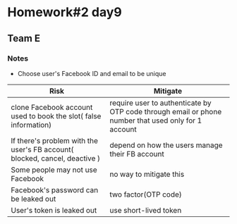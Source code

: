 # Homework#2 day9  
## Team E  
### **Notes**  
* Choose user's Facebook ID and email to be unique  

Risk | Mitigate
---- | --------
clone Facebook account used to book the slot( false information) | require user to authenticate by OTP code through email or phone number that used only for 1 account  
If there's problem with the user's FB account( blocked, cancel, deactive ) | depend on how the users manage their FB account  
Some people may not use Facebook | no way to mitigate this  
Facebook's password can be leaked out | two factor(OTP code)  
User's token is leaked out | use short-lived token  
